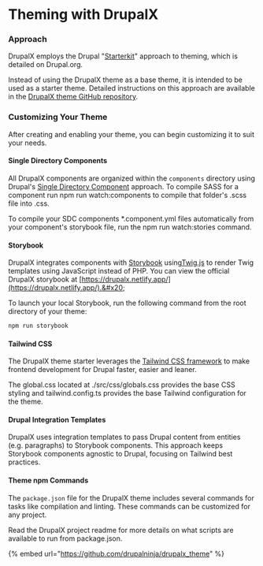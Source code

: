 # Theming with DrupalX

### Approach

DrupalX employs the Drupal "[Starterkit](https://www.drupal.org/docs/core-modules-and-themes/core-themes/starterkit-theme)" approach to theming, which is detailed on Drupal.org.

Instead of using the DrupalX theme as a base theme, it is intended to be used as a starter theme. Detailed instructions on this approach are available in the [DrupalX theme GitHub repository](https://github.com/drupalninja/drupalx_theme).

### Customizing Your Theme

After creating and enabling your theme, you can begin customizing it to suit your needs.

#### **Single Directory Components**

All DrupalX components are organized within the `components` directory using Drupal's [Single Directory Component](https://www.drupal.org/docs/develop/theming-drupal/using-single-directory-components) approach. To compile SASS for a component run npm run watch:components to compile that folder's .scss file into .css.

To compile your SDC components \*.component.yml files automatically from your component's storybook file, run the npm run watch:stories command.

#### Storybook

DrupalX integrates components with [Storybook](https://storybook.js.org/) using[Twig.js](https://github.com/twigjs) to render Twig templates using JavaScript instead of PHP. You can view the official DrupalX storybook at [https://drupalx.netlify.app/](https://drupalx.netlify.app/).&#x20;

To launch your local Storybook, run the following command from the root directory of your theme:

```bash
npm run storybook
```

#### Tailwind CSS

The DrupalX theme starter leverages the [Tailwind CSS framework](https://tailwindcss.com/) to make frontend development for Drupal faster, easier and leaner.

The global.css located at ./src/css/globals.css provides the base CSS styling and tailwind.config.ts provides the base Tailwind configuration for the theme.

#### **Drupal Integration Templates**

DrupalX uses integration templates to pass Drupal content from entities (e.g. paragraphs) to Storybook components. This approach keeps Storybook components agnostic to Drupal, focusing on Tailwind best practices.

#### **Theme npm Commands**

The `package.json` file for the DrupalX theme includes several commands for tasks like compilation and linting. These commands can be customized for any project.

Read the DrupalX project readme for more details on what scripts are available to run from package.json.

{% embed url="https://github.com/drupalninja/drupalx_theme" %}


